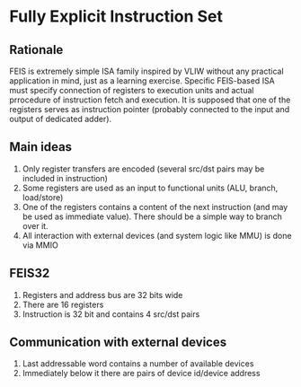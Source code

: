 # Fully Explicit Instruction Set

## Rationale

FEIS is extremely simple ISA family inspired by VLIW without any practical application in mind, just as a learning exercise. Specific FEIS-based ISA must specify connection of registers to execution units and actual prrocedure of instruction fetch and execution. It is supposed that one of the registers serves as instruction pointer (probably connected to the input and output of dedicated adder).

## Main ideas

1. Only register transfers are encoded (several src/dst pairs may be included in instruction)
2. Some registers are used as an input to functional units (ALU, branch, load/store)
3. One of the registers contains a content of the next instruction (and may be used as immediate value). There should be a simple way to branch over it.
4. All interaction with external devices (and system logic like MMU) is done via MMIO

## FEIS32

1. Registers and address bus are 32 bits wide
2. There are 16 registers
3. Instruction is 32 bit and contains 4 src/dst pairs

## Communication with external devices

1. Last addressable word contains a number of available devices
2. Immediately below it there are pairs of device id/device address


